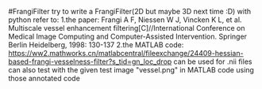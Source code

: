 #FrangiFilter
try to write a FrangiFilter(2D but maybe 3D next time :D) with python refer to:
1.the paper:
Frangi A F, Niessen W J, Vincken K L, et al. Multiscale vessel enhancement filtering[C]//International Conference on Medical Image Computing and Computer-Assisted Intervention. Springer Berlin Heidelberg, 1998: 130-137
2.the MATLAB code:
https://ww2.mathworks.cn/matlabcentral/fileexchange/24409-hessian-based-frangi-vesselness-filter?s_tid=gn_loc_drop
can be used for .nii files
can also test with the given test image "vessel.png" in MATLAB code using those annotated code
